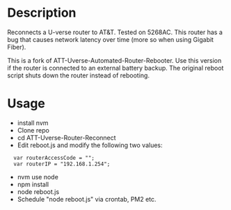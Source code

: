 # Description

Reconnects a U-verse router to AT&T. Tested on 5268AC. This router has a bug that causes network latency over time (more so when using Gigabit Fiber).   

This is a fork of ATT-Uverse-Automated-Router-Rebooter. Use this version if the router is connected to an external battery backup. The original reboot script shuts down the router instead of rebooting.

# Usage

- install nvm
- Clone repo
- cd ATT-Uverse-Router-Reconnect
- Edit reboot.js and modify the following two values:
```
  var routerAccessCode = "";  
  var routerIP = "192.168.1.254";
```
- nvm use node
- npm install
- node reboot.js
- Schedule "node reboot.js" via crontab, PM2 etc.
